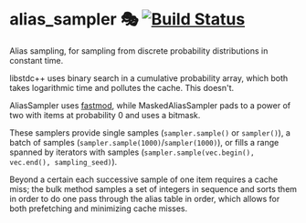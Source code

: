 # alias_sampler 🎭 [![Build Status](https://travis-ci.com/dnbaker/alias_sampler.svg?branch=master)](https://travis-ci.com/dnbaker/alias_sampler)

Alias sampling, for sampling from discrete probability distributions in constant time.

libstdc++ uses binary search in a cumulative probability array, which both takes logarithmic time and pollutes the cache. This doesn't.

AliasSampler uses [fastmod](https://lemire.me/blog/2019/02/08/faster-remainders-when-the-divisor-is-a-constant-beating-compilers-and-libdivide/), while MaskedAliasSampler pads to a power of two with items at probability 0 and uses a bitmask.

These samplers provide single samples (`sampler.sample()` or `sampler()`), a batch of samples (`sampler.sample(1000)`/`sampler(1000)`),
or fills a range spanned by iterators with samples (`sampler.sample(vec.begin(), vec.end(), sampling_seed)`).

Beyond a certain each successive sample of one item requires a cache miss; the bulk method samples a set of integers
in sequence and sorts them in order to do one pass through the alias table in order, which allows for both prefetching and minimizing cache misses.
